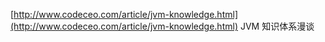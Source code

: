 [http://www.codeceo.com/article/jvm-knowledge.html](http://www.codeceo.com/article/jvm-knowledge.html)   JVM 知识体系漫谈



